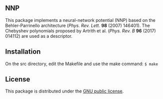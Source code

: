 ## NNP
This package implements a neural-network potential (NNP) based on the Behler-Parrinello architecture (*Phys. Rev. Lett.* **98** (2007) 146401). The Chebyshev polynomials proposed by Artrith et al. (*Phys. Rev. B* **96** (2017) 014112) are used as a descriptor.

## Installation
On the src directory, edit the Makefile and use the make command:
`$ make`

## License
This package is distributed under the [GNU public license](https://github.com/NU-programs/NNP/blob/main/LICENSE).
